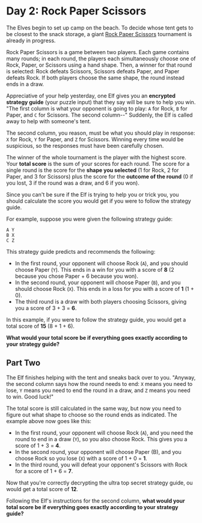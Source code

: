 # Day 2: Rock Paper Scissors

The Elves begin to set up camp on the beach. To decide whose tent gets
to be closest to the snack storage, a giant [Rock Paper Scissors](https://en.wikipedia.org/wiki/Rock_paper_scissors)
tournament is already in progress.

Rock Paper Scissors is a game between two players. Each game contains
many rounds; in each round, the players each simultaneously choose one
of Rock, Paper, or Scissors using a hand shape. Then, a winner for that
round is selected: Rock defeats Scissors, Scissors defeats Paper, and
Paper defeats Rock. If both players choose the same shape, the round
instead ends in a draw.

Appreciative of your help yesterday, one Elf gives you an
**encrypted strategy guide** (your puzzle input) that they say will
be sure to help you win. "The first column is what your opponent is
going to play: `A` for Rock, `B` for Paper, and `C` for Scissors. The
second column--" Suddenly, the Elf is called away to help with
someone's tent.

The second column, you reason, must be what you should play in response:
`X` for Rock, `Y` for Paper, and `Z` for Scissors. Winning every time
would be suspicious, so the responses must have been carefully chosen.

The winner of the whole tournament is the player with the highest score.
Your **total score** is the sum of your scores for each round. The
score for a single round is the score for the **shape you selected**
(1 for Rock, 2 for Paper, and 3 for Scissors) plus the score for the
**outcome of the round** (0 if you lost, 3 if the round was a draw,
and 6 if you won).

Since you can't be sure if the Elf is trying to help you or trick
you, you should calculate the score you would get if you were to
follow the strategy guide.

For example, suppose you were given the following strategy guide:

```text
A Y
B X
C Z
```

This strategy guide predicts and recommends the following:

- In the first round, your opponent will choose Rock (`A`), and
  you should choose Paper (`Y`). This ends in a win for you with
  a score of **8** (2 because you chose Paper + 6 because you won).
- In the second round, your opponent will choose Paper (`B`), and
  you should choose Rock (`X`). This ends in a loss for you with a
  score of **1** (1 + 0).
- The third round is a draw with both players choosing Scissors,
  giving you a score of 3 + 3 = **6**.

In this example, if you were to follow the strategy guide, you would
get a total score of **15** (8 + 1 + 6).

**What would your total score be if everything goes exactly according
to your strategy guide?**

## Part Two

The Elf finishes helping with the tent and sneaks back over to you.
"Anyway, the second column says how the round needs to end: `X` means
you need to lose, `Y` means you need to end the round in a draw,
and `Z` means you need to win. Good luck!"

The total score is still calculated in the same way, but now you
need to figure out what shape to choose so the round ends as indicated.
The example above now goes like this:

- In the first round, your opponent will choose Rock (`A`), and you
  need the round to end in a draw (`Y`), so you also choose Rock. This
  gives you a score of 1 + 3 = **4**.
- In the second round, your opponent will choose Paper (B), and you
  choose Rock so you lose (`X`) with a score of 1 + 0 = **1**.
- In the third round, you will defeat your opponent's Scissors with
  Rock for a score of 1 + 6 = **7**.

Now that you're correctly decrypting the ultra top secret strategy guide,
ou would get a total score of **12**.

Following the Elf's instructions for the second column, **what would your
total score be if everything goes exactly according to your strategy guide?**
